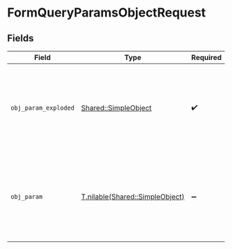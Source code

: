 # FormQueryParamsObjectRequest


## Fields

| Field                                                                                              | Type                                                                                               | Required                                                                                           | Description                                                                                        |
| -------------------------------------------------------------------------------------------------- | -------------------------------------------------------------------------------------------------- | -------------------------------------------------------------------------------------------------- | -------------------------------------------------------------------------------------------------- |
| `obj_param_exploded`                                                                               | [Shared::SimpleObject](../../models/shared/simpleobject.md)                                        | :heavy_check_mark:                                                                                 | A simple object that uses all our supported primitive types and enums and has optional properties. |
| `obj_param`                                                                                        | [T.nilable(Shared::SimpleObject)](../../models/shared/simpleobject.md)                             | :heavy_minus_sign:                                                                                 | A simple object that uses all our supported primitive types and enums and has optional properties. |